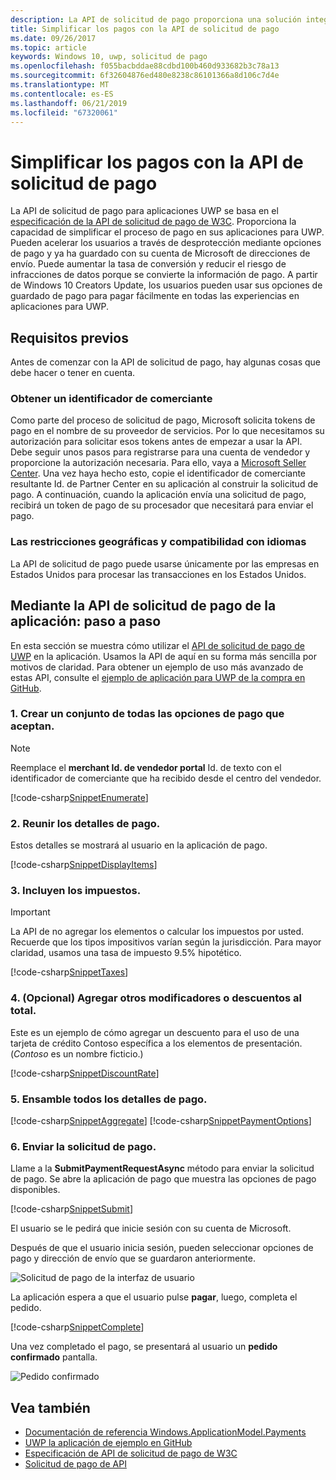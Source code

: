 ```yaml
---
description: La API de solicitud de pago proporciona una solución integrada para aplicaciones UWP omitir el proceso de solicitar al usuario que especifique la información de pago y seleccionar métodos de trasvase de registros.
title: Simplificar los pagos con la API de solicitud de pago
ms.date: 09/26/2017
ms.topic: article
keywords: Windows 10, uwp, solicitud de pago
ms.openlocfilehash: f055bacbddae88cdbd100b460d933682b3c78a13
ms.sourcegitcommit: 6f32604876ed480e8238c86101366a8d106c7d4e
ms.translationtype: MT
ms.contentlocale: es-ES
ms.lasthandoff: 06/21/2019
ms.locfileid: "67320061"
---
```

# <a name="simplify-payments-with-the-payment-request-api"></a>Simplificar los pagos con la API de solicitud de pago
La API de solicitud de pago para aplicaciones UWP se basa en el [especificación de la API de solicitud de pago de W3C](https://w3c.github.io/browser-payment-api/). Proporciona la capacidad de simplificar el proceso de pago en sus aplicaciones para UWP. Pueden acelerar los usuarios a través de desprotección mediante opciones de pago y ya ha guardado con su cuenta de Microsoft de direcciones de envío. Puede aumentar la tasa de conversión y reducir el riesgo de infracciones de datos porque se convierte la información de pago. A partir de Windows 10 Creators Update, los usuarios pueden usar sus opciones de guardado de pago para pagar fácilmente en todas las experiencias en aplicaciones para UWP.

## <a name="prerequisites"></a>Requisitos previos
Antes de comenzar con la API de solicitud de pago, hay algunas cosas que debe hacer o tener en cuenta.

### <a name="getting-a-merchant-id"></a>Obtener un identificador de comerciante
Como parte del proceso de solicitud de pago, Microsoft solicita tokens de pago en el nombre de su proveedor de servicios. Por lo que necesitamos su autorización para solicitar esos tokens antes de empezar a usar la API.  Debe seguir unos pasos para registrarse para una cuenta de vendedor y proporcione la autorización necesaria. Para ello, vaya a [Microsoft Seller Center](https://partner.microsoft.com/dashboard/registration/seller?accountprogram=uwp). Una vez haya hecho esto, copie el identificador de comerciante resultante Id. de Partner Center en su aplicación al construir la solicitud de pago. A continuación, cuando la aplicación envía una solicitud de pago, recibirá un token de pago de su procesador que necesitará para enviar el pago.

### <a name="geographic-restrictions-and-language-support"></a>Las restricciones geográficas y compatibilidad con idiomas
La API de solicitud de pago puede usarse únicamente por las empresas en Estados Unidos para procesar las transacciones en los Estados Unidos.

## <a name="using-the-payment-request-api-in-your-app-step-by-step"></a>Mediante la API de solicitud de pago de la aplicación: paso a paso
En esta sección se muestra cómo utilizar el [API de solicitud de pago de UWP](https://docs.microsoft.com/en-us/uwp/api/windows.applicationmodel.payments) en la aplicación. Usamos la API de aquí en su forma más sencilla por motivos de claridad. Para obtener un ejemplo de uso más avanzado de estas API, consulte el [ejemplo de aplicación para UWP de la compra en GitHub](https://github.com/Microsoft/Windows-appsample-shopping).

### <a name="1-create-a-set-of-all-the-payment-options-that-you-accept"></a>1. Crear un conjunto de todas las opciones de pago que aceptan.
> [!Note]
> Reemplace el **merchant Id. de vendedor portal** Id. de texto con el identificador de comerciante que ha recibido desde el centro del vendedor.

[!code-csharp[SnippetEnumerate](./code/PaymentsApiSample/PaymentsApiSample/MainPage.xaml.cs#SnippetEnumerate)]

### <a name="2-pull-the-payment-details-together"></a>2. Reunir los detalles de pago. 

Estos detalles se mostrará al usuario en la aplicación de pago. 

[!code-csharp[SnippetDisplayItems](./code/PaymentsApiSample/PaymentsApiSample/MainPage.xaml.cs#SnippetDisplayItems)]

### <a name="3-include-the-sales-tax"></a>3. Incluyen los impuestos. 

> [!Important]
> La API de no agregar los elementos o calcular los impuestos por usted. Recuerde que los tipos impositivos varían según la jurisdicción. Para mayor claridad, usamos una tasa de impuesto 9.5% hipotético.

[!code-csharp[SnippetTaxes](./code/PaymentsApiSample/PaymentsApiSample/MainPage.xaml.cs#SnippetTaxes)]

### <a name="4-optional--add-discounts-or-other-modifiers-to-the-total"></a>4. (Opcional)  Agregar otros modificadores o descuentos al total. 

Este es un ejemplo de cómo agregar un descuento para el uso de una tarjeta de crédito Contoso específica a los elementos de presentación. (*Contoso* es un nombre ficticio.)

[!code-csharp[SnippetDiscountRate](./code/PaymentsApiSample/PaymentsApiSample/MainPage.xaml.cs#SnippetDiscountRate)]

### <a name="5-assemble-all-the-payment-details"></a>5. Ensamble todos los detalles de pago.

[!code-csharp[SnippetAggregate](./code/PaymentsApiSample/PaymentsApiSample/MainPage.xaml.cs#SnippetAggregate)]
[!code-csharp[SnippetPaymentOptions](./code/PaymentsApiSample/PaymentsApiSample/MainPage.xaml.cs#SnippetPaymentOptions)]

### <a name="6-submit-the-payment-request"></a>6. Enviar la solicitud de pago. 

Llame a la **SubmitPaymentRequestAsync** método para enviar la solicitud de pago. Se abre la aplicación de pago que muestra las opciones de pago disponibles.

[!code-csharp[SnippetSubmit](./code/PaymentsApiSample/PaymentsApiSample/MainPage.xaml.cs#SnippetSubmit)]

El usuario se le pedirá que inicie sesión con su cuenta de Microsoft.

Después de que el usuario inicia sesión, pueden seleccionar opciones de pago y dirección de envío que se guardaron anteriormente.

![Solicitud de pago de la interfaz de usuario](./images/33.png "solicitud de pago de la interfaz de usuario")

La aplicación espera a que el usuario pulse **pagar**, luego, completa el pedido.

[!code-csharp[SnippetComplete](./code/PaymentsApiSample/PaymentsApiSample/MainPage.xaml.cs#SnippetComplete)]

Una vez completado el pago, se presentará al usuario un **pedido confirmado** pantalla.

![Pedido confirmado](./images/44.png "pedido confirmado ")

## <a name="see-also"></a>Vea también
- [Documentación de referencia Windows.ApplicationModel.Payments](https://docs.microsoft.com/en-us/uwp/api/windows.applicationmodel.payments)
- [UWP la aplicación de ejemplo en GitHub](https://github.com/Microsoft/Windows-appsample-shopping)
- [Especificación de API de solicitud de pago de W3C](https://www.w3.org/TR/payment-request/)
- [Solicitud de pago de API ](https://docs.microsoft.com/microsoft-edge/dev-guide/windows-integration/payment-request-api)

